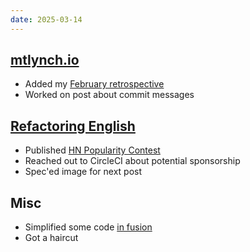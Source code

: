 ```yaml
---
date: 2025-03-14
---
```


## [mtlynch.io](https://mtlynch.io)

- Added my [February retrospective](https://mtlynch.io/retrospectives/2025/03/)
- Worked on post about commit messages

## [Refactoring English](https://refactoringenglish.com)

- Published [HN Popularity Contest](https://refactoringenglish.com/tools/hn-popularity/)
- Reached out to CircleCI about potential sponsorship
- Spec'ed image for next post

## Misc

- Simplified some code [in fusion](https://github.com/0x2E/fusion/pull/70)
- Got a haircut
